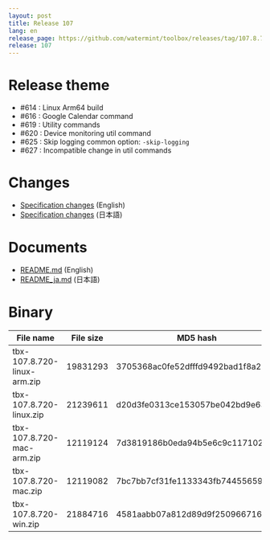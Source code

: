 ```yaml
---
layout: post
title: Release 107
lang: en
release_page: https://github.com/watermint/toolbox/releases/tag/107.8.720
release: 107
---
```


# Release theme

* #614 : Linux Arm64 build
* #616 : Google Calendar command
* #619 : Utility commands
* #620 : Device monitoring util command
* #625 : Skip logging common option: `-skip-logging`
* #627 : Incompatible change in util commands

# Changes

* [Specification changes](https://github.com/watermint/toolbox/blob/107.8.720/docs/releases/changes107.md) (English)
* [Specification changes](https://github.com/watermint/toolbox/blob/107.8.720/docs/releases/changes107.md) (日本語)

# Documents

* [README.md](https://github.com/watermint/toolbox/blob/107.8.720/README.md) (English)
* [README_ja.md](https://github.com/watermint/toolbox/blob/107.8.720/README_ja.md) (日本語)

# Binary

| File name                   | File size | MD5 hash                         | SHA256 hash                                                      |
|-----------------------------|-----------|----------------------------------|------------------------------------------------------------------|
| tbx-107.8.720-linux-arm.zip | 19831293  | 3705368ac0fe52dfffd9492bad1f8a24 | 72af25dcbc20827e697070dccccd226caec21842f9a1f3d7d84fadeca0c49460 |
| tbx-107.8.720-linux.zip     | 21239611  | d20d3fe0313ce153057be042bd9e635b | 6e5153f81533d68e71c7f44fd4182132841b2215aa161f1e253a160c7280fd00 |
| tbx-107.8.720-mac-arm.zip   | 12119124  | 7d3819186b0eda94b5e6c9c117102bea | 74085c6de7b3fcd5c7502b89321414e04ffb3def52ac2372a8bf7095f2a69365 |
| tbx-107.8.720-mac.zip       | 12119082  | 7bc7bb7cf31fe1133343fb744556599e | 21ba034b591692195d806c3ba239081d988141024331b324fcb8b8873ec271c4 |
| tbx-107.8.720-win.zip       | 21884716  | 4581aabb07a812d89d9f25096671645d | 7d7c0e7ebfc03f5b22cc68b518dfeec1101fb923c4010372eee412993390e29d |


